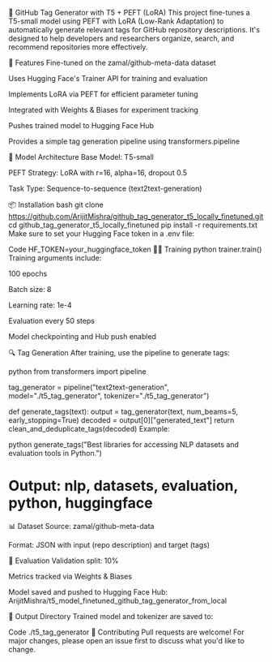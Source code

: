 🚀 GitHub Tag Generator with T5 + PEFT (LoRA)
This project fine-tunes a T5-small model using PEFT with LoRA (Low-Rank Adaptation) to automatically generate relevant tags for GitHub repository descriptions. It's designed to help developers and researchers organize, search, and recommend repositories more effectively.

📌 Features
Fine-tuned on the zamal/github-meta-data dataset

Uses Hugging Face's Trainer API for training and evaluation

Implements LoRA via PEFT for efficient parameter tuning

Integrated with Weights & Biases for experiment tracking

Pushes trained model to Hugging Face Hub

Provides a simple tag generation pipeline using transformers.pipeline

🧠 Model Architecture
Base Model: T5-small

PEFT Strategy: LoRA with r=16, alpha=16, dropout 0.5

Task Type: Sequence-to-sequence (text2text-generation)

📦 Installation
bash
git clone https://github.com/ArijitMishra/github_tag_generator_t5_locally_finetuned.git
cd github_tag_generator_t5_locally_finetuned
pip install -r requirements.txt
Make sure to set your Hugging Face token in a .env file:

Code
HF_TOKEN=your_huggingface_token
🏋️‍♂️ Training
python
trainer.train()
Training arguments include:

100 epochs

Batch size: 8

Learning rate: 1e-4

Evaluation every 50 steps

Model checkpointing and Hub push enabled

🔍 Tag Generation
After training, use the pipeline to generate tags:

python
from transformers import pipeline

tag_generator = pipeline("text2text-generation", model="./t5_tag_generator", tokenizer="./t5_tag_generator")

def generate_tags(text):
    output = tag_generator(text, num_beams=5, early_stopping=True)
    decoded = output[0]["generated_text"]
    return clean_and_deduplicate_tags(decoded)
Example:

python
generate_tags("Best libraries for accessing NLP datasets and evaluation tools in Python.")
# Output: nlp, datasets, evaluation, python, huggingface
📊 Dataset
Source: zamal/github-meta-data

Format: JSON with input (repo description) and target (tags)

🧪 Evaluation
Validation split: 10%

Metrics tracked via Weights & Biases

Model saved and pushed to Hugging Face Hub: ArijitMishra/t5_model_finetuned_github_tag_generator_from_local

📁 Output Directory
Trained model and tokenizer are saved to:

Code
./t5_tag_generator
🤝 Contributing
Pull requests are welcome! For major changes, please open an issue first to discuss what you'd like to change.